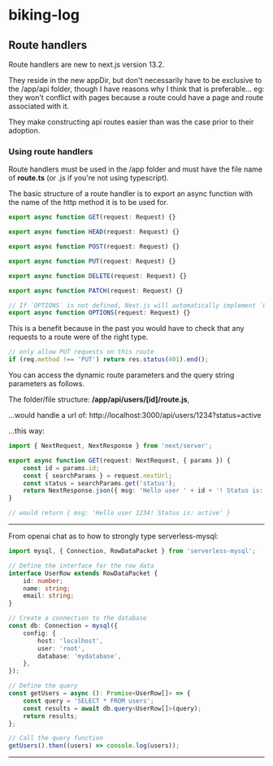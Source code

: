 # biking-log

## Route handlers

Route handlers are new to next.js version 13.2.

They reside in the new appDir, but don't necessarily have to be exclusive to the /app/api folder, though I have reasons why I think that is preferable... eg: they won't conflict with pages because a route could have a page and route associated with it.

They make constructing api routes easier than was the case prior to their adoption.

### Using route handlers

Route handlers must be used in the /app folder and must have the file name of **route.ts** (or .js if you're not using typescript).

The basic structure of a route handler is to export an async function with the name of the http method it is to be used for.

```ts
export async function GET(request: Request) {}

export async function HEAD(request: Request) {}

export async function POST(request: Request) {}

export async function PUT(request: Request) {}

export async function DELETE(request: Request) {}

export async function PATCH(request: Request) {}

// If `OPTIONS` is not defined, Next.js will automatically implement `OPTIONS` and  set the appropriate Response `Allow` header depending on the other methods defined in the route handler.
export async function OPTIONS(request: Request) {}
```

This is a benefit because in the past you would have to check that any requests to a route were of the right type.

```ts
// only allow PUT requests on this route
if (req.method !== 'PUT') return res.status(401).end();
```

You can access the dynamic route parameters and the query string parameters as follows.

The folder/file structure: **/app/api/users/[id]/route.js**,

...would handle a url of: http://localhost:3000/api/users/1234?status=active

...this way:

```ts
import { NextRequest, NextResponse } from 'next/server';

export async function GET(request: NextRequest, { params }) {
    const id = params.id;
    const { searchParams } = request.nextUrl;
    const status = searchParams.get('status');
    return NextResponse.json({ msg: 'Hello user ' + id + '! Status is: ' + status + '.' });
}

// would return { msg: 'Hello user 1234! Status is: active' }
```

---

From openai chat as to how to strongly type serverless-mysql:

```ts
import mysql, { Connection, RowDataPacket } from 'serverless-mysql';

// Define the interface for the row data
interface UserRow extends RowDataPacket {
    id: number;
    name: string;
    email: string;
}

// Create a connection to the database
const db: Connection = mysql({
    config: {
        host: 'localhost',
        user: 'root',
        database: 'mydatabase',
    },
});

// Define the query
const getUsers = async (): Promise<UserRow[]> => {
    const query = 'SELECT * FROM users';
    const results = await db.query<UserRow[]>(query);
    return results;
};

// Call the query function
getUsers().then((users) => console.log(users));
```

---
